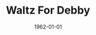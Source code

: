 ---
discogs_id: 3415732
discogs_master_id: 104369
title: Waltz For Debby
artists: ['Bill Evans Trio']
date: 1962-01-01
genre: ['Jazz']
image: Waltz For Debby-3415732.jpg
label: Riverside Records
country: US
video: https://www.youtube.com/watch?v=wCINvavqFXk
category: Jazz
---